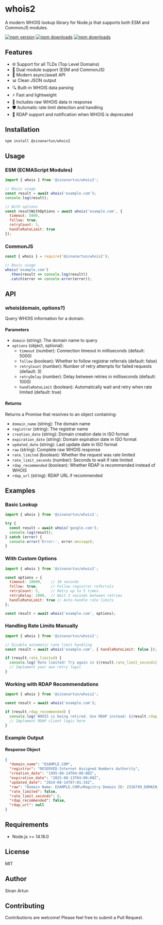 # whois2

A modern WHOIS lookup library for Node.js that supports both ESM and CommonJS modules.

[![npm version](https://img.shields.io/npm/v/@sinanartun/whois2.svg)](https://www.npmjs.com/package/@sinanartun/whois2)
[![npm downloads](https://img.shields.io/npm/dm/@sinanartun/whois2.svg)](https://www.npmjs.com/package/@sinanartun/whois2)
[![npm downloads](https://img.shields.io/npm/dt/@sinanartun/whois2.svg)](https://www.npmjs.com/package/@sinanartun/whois2)

## Features

- 🌐 Support for all TLDs (Top Level Domains)
- 🔄 Dual module support (ESM and CommonJS)
- 🚀 Modern async/await API
- 📊 Clean JSON output
- 🔍 Built-in WHOIS data parsing
- ⚡ Fast and lightweight
- 📝 Includes raw WHOIS data in response
- 🛡️ Automatic rate limit detection and handling
- 🚨 RDAP support and notification when WHOIS is deprecated

## Installation

```bash
npm install @sinanartun/whois2
```

## Usage

### ESM (ECMAScript Modules)

```javascript
import { whois } from '@sinanartun/whois2';

// Basic usage
const result = await whois('example.com');
console.log(result);

// With options
const resultWithOptions = await whois('example.com', {
  timeout: 5000,
  follow: true,
  retryCount: 3,
  handleRateLimit: true
});
```

### CommonJS

```javascript
const { whois } = require('@sinanartun/whois2');

// Basic usage
whois('example.com')
  .then(result => console.log(result))
  .catch(error => console.error(error));
```

## API

### whois(domain, options?)

Query WHOIS information for a domain.

#### Parameters

- `domain` (string): The domain name to query
- `options` (object, optional):
  - `timeout` (number): Connection timeout in milliseconds (default: 5000)
  - `follow` (boolean): Whether to follow registrar referrals (default: false)
  - `retryCount` (number): Number of retry attempts for failed requests (default: 3)
  - `retryDelay` (number): Delay between retries in milliseconds (default: 1000)
  - `handleRateLimit` (boolean): Automatically wait and retry when rate limited (default: true)

#### Returns

Returns a Promise that resolves to an object containing:
- `domain_name` (string): The domain name
- `registrar` (string): The registrar name
- `creation_date` (string): Domain creation date in ISO format
- `expiration_date` (string): Domain expiration date in ISO format
- `updated_date` (string): Last update date in ISO format
- `raw` (string): Complete raw WHOIS response
- `rate_limited` (boolean): Whether the request was rate limited
- `rate_limit_seconds` (number): Seconds to wait if rate limited
- `rdap_recommended` (boolean): Whether RDAP is recommended instead of WHOIS
- `rdap_url` (string): RDAP URL if recommended

## Examples

### Basic Lookup

```javascript
import { whois } from '@sinanartun/whois2';

try {
  const result = await whois('google.com');
  console.log(result);
} catch (error) {
  console.error('Error:', error.message);
}
```

### With Custom Options

```javascript
import { whois } from '@sinanartun/whois2';

const options = {
  timeout: 10000,    // 10 seconds
  follow: true,      // Follow registrar referrals
  retryCount: 5,     // Retry up to 5 times
  retryDelay: 2000,  // Wait 2 seconds between retries
  handleRateLimit: true // Auto-handle rate limits
};

const result = await whois('example.com', options);
```

### Handling Rate Limits Manually

```javascript
import { whois } from '@sinanartun/whois2';

// Disable automatic rate limit handling
const result = await whois('example.com', { handleRateLimit: false });

if (result.rate_limited) {
  console.log(`Rate limited! Try again in ${result.rate_limit_seconds} seconds`);
  // Implement your own retry logic
}
```

### Working with RDAP Recommendations

```javascript
import { whois } from '@sinanartun/whois2';

const result = await whois('example.com');

if (result.rdap_recommended) {
  console.log(`WHOIS is being retired. Use RDAP instead: ${result.rdap_url}`);
  // Implement RDAP client logic here
}
```

### Example Output

#### Response Object
```json
{
  "domain_name": "EXAMPLE.COM",
  "registrar": "RESERVED-Internet Assigned Numbers Authority",
  "creation_date": "1995-08-14T04:00:00Z",
  "expiration_date": "2025-08-13T04:00:00Z",
  "updated_date": "2024-08-14T07:01:34Z",
  "raw": "Domain Name: EXAMPLE.COM\nRegistry Domain ID: 2336799_DOMAIN_COM-VRSN\n...",
  "rate_limited": false,
  "rate_limit_seconds": 0,
  "rdap_recommended": false,
  "rdap_url": null
}
```

## Requirements

- Node.js >= 14.16.0

## License

MIT

## Author

Sinan Artun

## Contributing

Contributions are welcome! Please feel free to submit a Pull Request. 